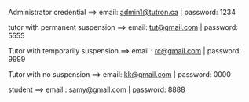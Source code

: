 Administrator credential ==> email: admin1@tutron.ca | password: 1234

tutor with permanent suspension ==> email: tut@gmail.com | password: 5555

Tutor with temporarily suspension ==> email : rc@gmail.com | password: 9999

Tutor with no suspension ==> email: kk@gmail.com | password: 0000

student ==> email : samy@gmail.com | password:  8888

